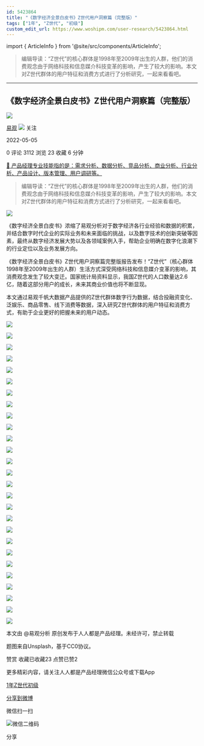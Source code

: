 ```yaml
---
id: 5423864
title: "《数字经济全景白皮书》Z世代用户洞察篇（完整版）"
tags: ["1年", "Z世代", "初级"]
custom_edit_url: https://www.woshipm.com/user-research/5423864.html
---
```

import { ArticleInfo } from '@site/src/components/ArticleInfo';

<ArticleInfo
    author="易观"
    authorLink="https://www.woshipm.com/u/1372497"
    published="2022-05-05"
    views={3112}
    comments={0}
    collects={23}
/>

> 编辑导读：“Z世代”的核心群体是1998年至2009年出生的人群，他们的消费观念由于网络科技和信息媒介科技变革的影响，产生了较大的影响。本文对Z世代群体的用户特征和消费方式进行了分析研究，一起来看看吧。

---

## 《数字经济全景白皮书》Z世代用户洞察篇（完整版）

[![](https://static.woshipm.com/view/woshipm_api_def_20240319114627_3483.png?imageView2/1/w/72/h/72/q/100)](https://www.woshipm.com/u/1372497)

[易观](https://www.woshipm.com/u/1372497) ![](https://static.woshipm.com/tag/1101_1@2x.png) 关注

2022-05-05

0 评论 3112 浏览 23 收藏 6 分钟

[🔗 产品经理专业技能指的是：需求分析、数据分析、竞品分析、商业分析、行业分析、产品设计、版本管理、用户调研等。](https://ke.qidianla.com/courses/90pm)

> 编辑导读：“Z世代”的核心群体是1998年至2009年出生的人群，他们的消费观念由于网络科技和信息媒介科技变革的影响，产生了较大的影响。本文对Z世代群体的用户特征和消费方式进行了分析研究，一起来看看吧。

![](https://image.woshipm.com/wp-files/2022/05/wQ9O8Xm2hmeoYoLPXDNd.jpg)

《数字经济全景白皮书》浓缩了易观分析对于数字经济各行业经验和数据的积累，并结合数字时代企业的实际业务和未来面临的挑战，以及数字技术的创新突破等因素，最终从数字经济发展大势以及各领域案例入手，帮助企业明确在数字化浪潮下的行业定位以及业务发展方向。

《数字经济全景白皮书》Z世代用户洞察篇完整版报告发布！“Z世代”（核心群体1998年至2009年出生的人群）生活方式深受网络科技和信息媒介变革的影响，其消费观念发生了较大变迁。国家统计局资料显示，我国Z世代的人口数量达2.6亿，随着这部分用户的成长，未来其商业价值也将不断显现。

本文通过易观千帆大数据产品提供的Z世代群体数字行为数据，结合投融资变化、泛娱乐、商品零售、线下消费等数据，深入研究Z世代群体的用户特征和消费方式，有助于企业更好的把握未来的用户动态。

![](https://image.woshipm.com/wp-files/2022/05/Jt9HQHTO4z1mD0CuKtyn.jpg)

![](https://image.woshipm.com/wp-files/2022/05/yp96pbD3yKEaoe3smCOB.jpg)

![](https://image.woshipm.com/wp-files/2022/05/rRPFbrmDRdyUYIAtdLA7.jpg)

![](https://image.woshipm.com/wp-files/2022/05/VbMR7Xaad32jEq2ll19i.jpg)

![](https://image.woshipm.com/wp-files/2022/05/5owZPWKRw76tvYPQeb5X.jpg)

![](https://image.woshipm.com/wp-files/2022/05/YtzHWnu66H3Al3zESHKm.jpg)

![](https://image.woshipm.com/wp-files/2022/05/J2yWQfdlp7lsQK8IAqwH.jpg)

![](https://image.woshipm.com/wp-files/2022/05/e19ZB3MJebWJJzWnOHsu.jpg)

![](https://image.woshipm.com/wp-files/2022/05/oz9vATOhrV9s08foBW1F.jpg)

![](https://image.woshipm.com/wp-files/2022/05/G4Jl6SdlTd6im15dWOqY.jpg)

![](https://image.woshipm.com/wp-files/2022/05/IEfba3xkt7a2pKKylwrh.jpg)

![](https://image.woshipm.com/wp-files/2022/05/uY2IVkdNB2agGffnsN3M.jpg)

![](https://image.woshipm.com/wp-files/2022/05/eRG3rvicbJ9V2mLJaJLF.jpg)

![](https://image.woshipm.com/wp-files/2022/05/ya6MzyQHVMVvC5ZynJSy.jpg)

![](https://image.woshipm.com/wp-files/2022/05/r8GvGAT9xBcQlE7ScyIb.jpg)

![](https://image.woshipm.com/wp-files/2022/05/w7qzn5qpl9iJxN3WaMus.jpg)

![](https://image.woshipm.com/wp-files/2022/05/4izJYCM7ChQdSCI4kaUk.jpg)

![](https://image.woshipm.com/wp-files/2022/05/PAMjT3SSTBGv0fW4MOjV.jpg)

![](https://image.woshipm.com/wp-files/2022/05/jl0HxVf917PZ0N51Zrbm.jpg)

![](https://image.woshipm.com/wp-files/2022/05/TbY021r2p7cozpyS8vug.jpg)

![](https://image.woshipm.com/wp-files/2022/05/LnoYqdfOVSoHsGTV1hwY.jpg)

![](https://image.woshipm.com/wp-files/2022/05/IQhO5tQDXMMInnyEhb76.jpg)

![](https://image.woshipm.com/wp-files/2022/05/a7na0eFEHL6STNIKhf1w.jpg)

![](https://image.woshipm.com/wp-files/2022/05/OVug3nG2oLZEB4SZj9xF.jpg)

![](https://image.woshipm.com/wp-files/2022/05/uwQU0mwqb9qReE4zjhwJ.jpg)

![](https://image.woshipm.com/wp-files/2022/05/eNjTSaKOrf40Zw0Jm1zx.jpg)

![](https://image.woshipm.com/wp-files/2022/05/8C30YHXZZRtu3ZLOR6l4.jpg)

本文由 @易观分析 原创发布于人人都是产品经理。未经许可，禁止转载

题图来自Unsplash，基于CC0协议。

赞赏 收藏已收藏23 点赞已赞2

更多精彩内容，请关注人人都是产品经理微信公众号或下载App

[1年](https://www.woshipm.com/tag/1%e5%b9%b4)[Z世代](https://www.woshipm.com/tag/z%e4%b8%96%e4%bb%a3)[初级](https://www.woshipm.com/tag/%e5%88%9d%e7%ba%a7)

[分享到微博](https://service.weibo.com/share/share.php?appkey=2775287854&title=《数字经济全景白皮书》Z世代用户洞察篇（完整版）&url=https://www.woshipm.com/user-research/5423864.html&pic=https://image.woshipm.com/wp-files/2022/05/wQ9O8Xm2hmeoYoLPXDNd.jpg)

微信扫一扫

![微信二维码](https://api.pwmqr.com/qrcode/create/?url=https://www.woshipm.com/user-research/5423864.html)

分享